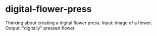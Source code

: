 # digital-flower-press
Thinking about creating a digital flower press. Input: image of a flower. Output: "digitally" pressed flower.
